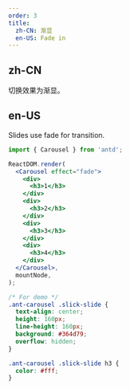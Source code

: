 ```yaml
---
order: 3
title:
  zh-CN: 渐显
  en-US: Fade in
---
```


## zh-CN

切换效果为渐显。

## en-US

Slides use fade for transition.

```jsx
import { Carousel } from 'antd';

ReactDOM.render(
  <Carousel effect="fade">
    <div>
      <h3>1</h3>
    </div>
    <div>
      <h3>2</h3>
    </div>
    <div>
      <h3>3</h3>
    </div>
    <div>
      <h3>4</h3>
    </div>
  </Carousel>,
  mountNode,
);
```

```css
/* For demo */
.ant-carousel .slick-slide {
  text-align: center;
  height: 160px;
  line-height: 160px;
  background: #364d79;
  overflow: hidden;
}

.ant-carousel .slick-slide h3 {
  color: #fff;
}
```
